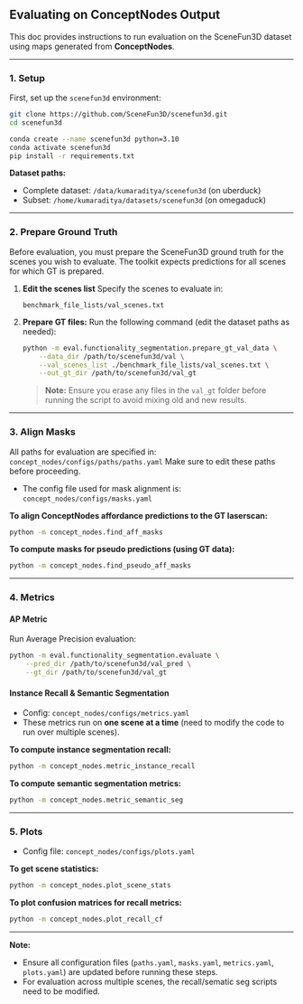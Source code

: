 ## Evaluating on ConceptNodes Output

This doc provides instructions to run evaluation on the SceneFun3D dataset using maps generated from **ConceptNodes**.

---

### 1. Setup

First, set up the `scenefun3d` environment:

```bash
git clone https://github.com/SceneFun3D/scenefun3d.git
cd scenefun3d

conda create --name scenefun3d python=3.10
conda activate scenefun3d
pip install -r requirements.txt
```

**Dataset paths:**

* Complete dataset: `/data/kumaraditya/scenefun3d` (on uberduck)
* Subset: `/home/kumaraditya/datasets/scenefun3d` (on omegaduck)

---

### 2. Prepare Ground Truth

Before evaluation, you must prepare the SceneFun3D ground truth for the scenes you wish to evaluate. The toolkit expects predictions for all scenes for which GT is prepared.

1. **Edit the scenes list**
   Specify the scenes to evaluate in:

   ```
   benchmark_file_lists/val_scenes.txt
   ```

2. **Prepare GT files:**
   Run the following command (edit the dataset paths as needed):

   ```bash
   python -m eval.functionality_segmentation.prepare_gt_val_data \
       --data_dir /path/to/scenefun3d/val \
       --val_scenes_list ./benchmark_file_lists/val_scenes.txt \
       --out_gt_dir /path/to/scenefun3d/val_gt
   ```

   > **Note:**
   > Ensure you erase any files in the `val_gt` folder before running the script to avoid mixing old and new results.

---

### 3. Align Masks

All paths for evaluation are specified in:
`concept_nodes/configs/paths/paths.yaml`
Make sure to edit these paths before proceeding.

* The config file used for mask alignment is:
  `concept_nodes/configs/masks.yaml`

**To align ConceptNodes affordance predictions to the GT laserscan:**

```bash
python -m concept_nodes.find_aff_masks
```

**To compute masks for pseudo predictions (using GT data):**

```bash
python -m concept_nodes.find_pseudo_aff_masks
```

---

### 4. Metrics

#### AP Metric

Run Average Precision evaluation:

```bash
python -m eval.functionality_segmentation.evaluate \
    --pred_dir /path/to/scenefun3d/val_pred \
    --gt_dir /path/to/scenefun3d/val_gt
```

#### Instance Recall & Semantic Segmentation

* Config: `concept_nodes/configs/metrics.yaml`
* These metrics run on **one scene at a time** (need to modify the code to run over multiple scenes).

**To compute instance segmentation recall:**

```bash
python -m concept_nodes.metric_instance_recall
```

**To compute semantic segmentation metrics:**

```bash
python -m concept_nodes.metric_semantic_seg
```

---

### 5. Plots

* Config file: `concept_nodes/configs/plots.yaml`

**To get scene statistics:**

```bash
python -m concept_nodes.plot_scene_stats
```

**To plot confusion matrices for recall metrics:**

```bash
python -m concept_nodes.plot_recall_cf
```

---

**Note:**

* Ensure all configuration files (`paths.yaml`, `masks.yaml`, `metrics.yaml`, `plots.yaml`) are updated before running these steps.
* For evaluation across multiple scenes, the recall/sematic seg scripts need to be modified.

